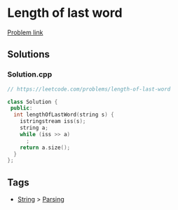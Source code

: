 # Length of last word

[Problem link](https://leetcode.com/problems/length-of-last-word)

## Solutions


### Solution.cpp
```cpp
// https://leetcode.com/problems/length-of-last-word

class Solution {
 public:
  int lengthOfLastWord(string s) {
    istringstream iss(s);
    string a;
    while (iss >> a)
      ;
    return a.size();
  }
};
```
## Tags

* [String](/README.md#String) > [Parsing](/README.md#String-Parsing)
